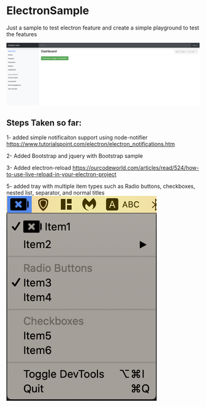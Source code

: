 # ElectronSample
Just a sample to test electron feature and create a simple playground to test the features

![screenshot of the project](README_Extra/Screenshot.png)
## Steps Taken so far:
1- added simple notificaiton support using node-notifier
https://www.tutorialspoint.com/electron/electron_notifications.htm

2- Added Bootstrap and jquery with Bootstrap sample

3- Added electron-reload
https://ourcodeworld.com/articles/read/524/how-to-use-live-reload-in-your-electron-project

5- added tray with multiple item types such as Radio buttons, checkboxes, nested list, separator, and normal titles
![screenshot of the project](README_Extra/TrayMenu.png)